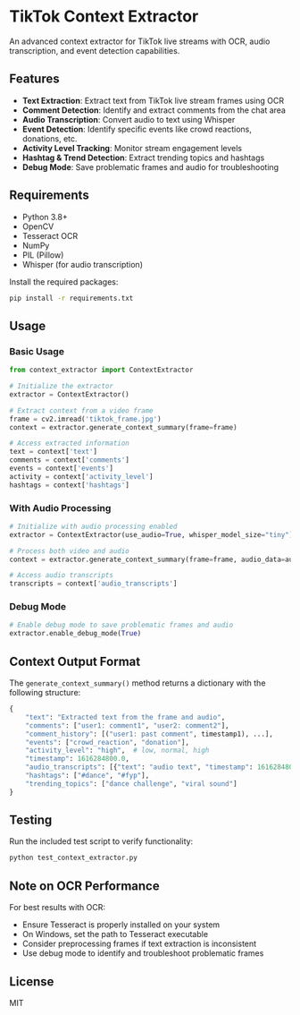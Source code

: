 # TikTok Context Extractor

An advanced context extractor for TikTok live streams with OCR, audio transcription, and event detection capabilities.

## Features

- **Text Extraction**: Extract text from TikTok live stream frames using OCR
- **Comment Detection**: Identify and extract comments from the chat area
- **Audio Transcription**: Convert audio to text using Whisper
- **Event Detection**: Identify specific events like crowd reactions, donations, etc.
- **Activity Level Tracking**: Monitor stream engagement levels
- **Hashtag & Trend Detection**: Extract trending topics and hashtags
- **Debug Mode**: Save problematic frames and audio for troubleshooting

## Requirements

- Python 3.8+
- OpenCV
- Tesseract OCR
- NumPy
- PIL (Pillow)
- Whisper (for audio transcription)

Install the required packages:

```bash
pip install -r requirements.txt
```

## Usage

### Basic Usage

```python
from context_extractor import ContextExtractor

# Initialize the extractor
extractor = ContextExtractor()

# Extract context from a video frame
frame = cv2.imread('tiktok_frame.jpg')
context = extractor.generate_context_summary(frame=frame)

# Access extracted information
text = context['text']
comments = context['comments']
events = context['events']
activity = context['activity_level']
hashtags = context['hashtags']
```

### With Audio Processing

```python
# Initialize with audio processing enabled
extractor = ContextExtractor(use_audio=True, whisper_model_size="tiny")

# Process both video and audio
context = extractor.generate_context_summary(frame=frame, audio_data=audio_chunk)

# Access audio transcripts
transcripts = context['audio_transcripts']
```

### Debug Mode

```python
# Enable debug mode to save problematic frames and audio
extractor.enable_debug_mode(True)
```

## Context Output Format

The `generate_context_summary()` method returns a dictionary with the following structure:

```python
{
    "text": "Extracted text from the frame and audio",
    "comments": ["user1: comment1", "user2: comment2"],
    "comment_history": [("user1: past comment", timestamp1), ...],
    "events": ["crowd_reaction", "donation"],
    "activity_level": "high",  # low, normal, high
    "timestamp": 1616284800.0,
    "audio_transcripts": [{"text": "audio text", "timestamp": 1616284800.0}, ...],
    "hashtags": ["#dance", "#fyp"],
    "trending_topics": ["dance challenge", "viral sound"]
}
```

## Testing

Run the included test script to verify functionality:

```bash
python test_context_extractor.py
```

## Note on OCR Performance

For best results with OCR:
- Ensure Tesseract is properly installed on your system
- On Windows, set the path to Tesseract executable
- Consider preprocessing frames if text extraction is inconsistent
- Use debug mode to identify and troubleshoot problematic frames

## License

MIT